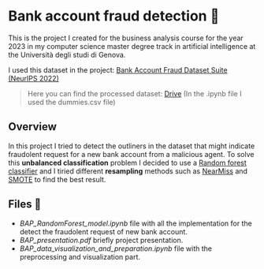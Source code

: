 # Bank account fraud detection 🏦 
This is the project I created for the business analysis course for the year 2023 in my computer science master degree track in artificial intelligence at the Università degli studi di Genova.

I used this dataset in the project: [Bank Account Fraud Dataset Suite (NeurIPS 2022)](https://www.kaggle.com/datasets/sgpjesus/bank-account-fraud-dataset-neurips-2022/data)
> Here you can find the processed dataset: [Drive](https://drive.google.com/drive/folders/19yJMc_P9PpwfqLp4NiloRzB6UzCy-pDl?usp=sharing) (In the .ipynb file I used the dummies.csv file)

## Overview 

In this project I tried to detect the outliners in the dataset that might indicate fraudolent request for a new bank account from a malicious agent. To solve this **unbalanced classification** problem I decided to use a [Random forest classifier](https://scikit-learn.org/stable/modules/generated/sklearn.ensemble.RandomForestClassifier.html) and I tiried different **resampling** methods such as [NearMiss](https://imbalanced-learn.org/stable/references/generated/imblearn.under_sampling.NearMiss.html) and [SMOTE](https://imbalanced-learn.org/stable/references/generated/imblearn.over_sampling.SMOTE.html) to find the best result.

## Files 📂
- *BAP_RandomForest_model.ipynb* file with all the implementation for the detect the fraudolent request of new bank account.
- *BAP_presentation.pdf* briefly project presentation.
- *BAP_data_visualization_and_preparation.ipynb* file with the preprocessing and visualization part.

